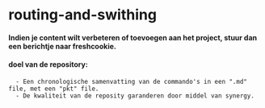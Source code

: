 #    routing-and-swithing
#### Indien je content wilt verbeteren of toevoegen aan het project, stuur dan een berichtje naar freshcookie.
#### doel van de repository: 
      - Een chronologische samenvatting van de commando's in een ".md" file, met een "pkt" file.   
      - De kwaliteit van de reposity garanderen door middel van synergy.
 
